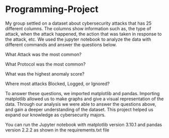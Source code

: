 # Programming-Project

My group settled on a dataset about cybersecurity attacks that has 25 different columns. The columns show information such as, the type of attack, when the attack happened, the action that was taken in response to the attack, etc. We used the jupyter notebook to analyze the data with different commands and answer the questions below.

What Attack was the most common?

What Protocol was the most common?

What was the highest anomaly score?

Where most attacks Blocked, Logged, or Ignored?

To answer these questions, we imported matplotlib and pandas. Importing matplotlib allowed us to make graphs and give a visual representation of the data. Through our analysis we were able to answer the questions above, and gain a deeper understanding of the dataset. This project helped us expand our knowledge as cybersecurity majors. 

You can run the Jupyter notebook with matplotlib version 3.10.1 and pandas version 2.2.2 as shown in the requirements.txt file